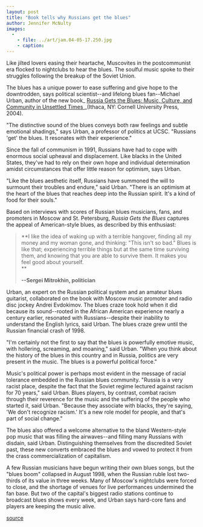 ```yaml
---
layout: post
title: "Book tells why Russians get the blues"
author: Jennifer McNulty
images:
  -
    - file: ../art/jam.04-05-17.250.jpg
    - caption: 
---
```


Like jilted lovers easing their heartache, Muscovites in the postcommunist era flocked to nightclubs to hear the blues. The soulful music spoke to their struggles following the breakup of the Soviet Union.  

The blues has a unique power to ease suffering and give hope to the downtrodden, says political scientist--and lifelong blues fan--Michael Urban, author of the new book_ [Russia Gets the Blues: Music, Culture, and Community in Unsettled Times ][1]_(Ithaca, NY: Cornell University Press, 2004).   

"The distinctive sound of the blues conveys both raw feelings and subtle emotional shadings," says Urban, a professor of politics at UCSC. "Russians 'get' the blues. It resonates with their experience."  

Since the fall of communism in 1991, Russians have had to cope with enormous social upheaval and displacement. Like blacks in the United States, they've had to rely on their own hope and individual determination amidst circumstances that offer little reason for optimism, says Urban.   

"Like the blues aesthetic itself, Russians have summoned the will to surmount their troubles and endure," said Urban. "There is an optimism at the heart of the blues that reaches deep into the Russian spirit. It's a kind of food for their souls."  

Based on interviews with scores of Russian blues musicians, fans, and promoters in Moscow and St. Petersburg, _Russia Gets the Blues_ captures the appeal of American-style blues, as described by this enthusiast:  

> **I like the idea of waking up with a terrible hangover, finding all my money and my woman gone, and thinking: "This isn't so bad." Blues is like that; experiencing terrible things but at the same time surviving them, and knowing that you are able to survive them. It makes you feel good about yourself.  
**
>
> **\--Sergei Mitrokhin, politician**

Urban, an expert on the Russian political system and an amateur blues guitarist, collaborated on the book with Moscow music promoter and radio disc jockey Andrei Evdokimov. The blues craze took hold when it did because its sound--rooted in the African American experience nearly a century earlier, resonated with Russians--despite their inability to understand the English lyrics, said Urban. The blues craze grew until the Russian financial crash of 1998.  

"I'm certainly not the first to say that the blues is powerfully emotive music, with hollering, screaming, and moaning," said Urban. "When you think about the history of the blues in this country and in Russia, politics are very present in the music. The blues is a powerful political force."  

Music's political power is perhaps most evident in the message of racial tolerance embedded in the Russian blues community. "Russia is a very racist place, despite the fact that the Soviet regime lectured against racism for 70 years," said Urban. Blues players, by contrast, combat racism through their reverence for the music and the suffering of the people who started it, said Urban. "Because they associate with blacks, they're saying, 'We don't recognize racism.' It's a new role model for people, and that's part of social change."  

The blues also offered a welcome alternative to the bland Western-style pop music that was filling the airwaves--and filling many Russians with disdain, said Urban. Distinguishing themselves from the discredited Soviet past, these new converts embraced the blues and vowed to protect it from the crass commercialization of capitalism.   

A few Russian musicians have begun writing their own blues songs, but the "blues boom" collapsed in August 1998, when the Russian ruble lost two-thirds of its value in three weeks. Many of Moscow's nightclubs were forced to close, and the shortage of venues for live performances undermined the fan base. But two of the capital's biggest radio stations continue to broadcast blues shows every week, and Urban says hard-core fans and players are keeping the music alive.  
  

[1]: http://www.cornellpress.cornell.edu/cup_catalog.taf?_function=detail&Title_ID=4112&_UserReference=3656D27A3AD8710E40AA2F7C

[source](http://www1.ucsc.edu/currents/03-04/05-17/blues.html "Permalink to blues")
